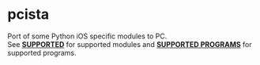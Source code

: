 pcista
=============

Port of some Python iOS specific modules to PC.<br>
See **[SUPPORTED]** for supported modules and **[SUPPORTED PROGRAMS]** for supported programs.

[SUPPORTED]: https://github.com/Vik2015/pythonista-pc/blob/master/SUPPORTED.md
[SUPPORTED PROGRAMS]: https://github.com/Vik2015/pythonista-pc/blob/master/SUPPORTED_PROGRAMS.md
